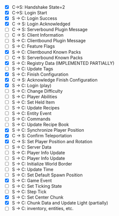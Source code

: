  - [x]    C→S: Handshake State=2                 
 - [x]    C→S: Login Start                       
 - [x]    S → C: Login Success                   
 - [x]    C → S: Login Acknowledged              
 - [ ]    C → S: Serverbound Plugin Message      
 - [ ]    C → S: Client Information              
 - [ ]    S → C: Clientbound Plugin Message      
 - [ ]    S → C: Feature Flags                   
 - [x]    S → C: Clientbound Known Packs         
 - [ ]    C → S: Serverbound Known Packs         
 - [x]    S → C: Registry Data   (IMPLEMENTED PARTIALLY)                 
 - [ ]    S → C: Update Tags                     
 - [x]    S → C: Finish Configuration            
 - [x]    C → S: Acknowledge Finish Configuration
 - [x]    S → C: Login (play)                    
 - [ ]    S → C: Change Difficulty               
 - [ ]    S → C: Player Abilities                
 - [ ]    S → C: Set Held Item                   
 - [ ]    S → C: Update Recipes                  
 - [ ]    S → C: Entity Event                    
 - [ ]    S → C: Commands                        
 - [ ]    S → C: Update Recipe Book              
 - [x]    S → C: Synchronize Player Position     
 - [x]    C → S: Confirm Teleportation           
 - [x]    C → S: Set Player Position and Rotation
 - [ ]    S → C: Server Data                     
 - [ ]    S → C: Player Info Update              
 - [ ]    S → C: Player Info Update              
 - [ ]    S → C: Initialize World Border         
 - [ ]    S → C: Update Time                     
 - [ ]    S → C: Set Default Spawn Position      
 - [x]    S → C: Game Event                      
 - [ ]    S → C: Set Ticking State               
 - [ ]    S → C: Step Tick                       
 - [x]    S → C: Set Center Chunk                
 - [x]    S → C: Chunk Data and Update Light (partially)
 - [ ]    S → C: inventory, entities, etc.       